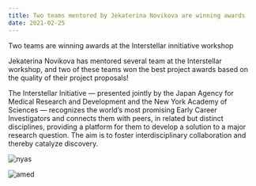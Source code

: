```yaml
---
title: Two teams mentored by Jekaterina Novikova are winning awards
date: 2021-02-25
---
```


Two teams are winning awards at the Interstellar innitiative workshop

<!--more-->

Jekaterina Novikova has mentored several team at the Interstellar workshop, and two of these teams won the best project awards based on the quality of their project proposals! 

The Interstellar Initiative ― presented jointly by the Japan Agency for Medical Research and Development and the New York Academy of Sciences ― recognizes the world’s most promising Early Career Investigators and connects them with peers, in related but distinct disciplines, providing a platform for them to develop a solution to a major research question. The aim is to foster interdisciplinary collaboration and thereby catalyze discovery.

![nyas](https://www.nyas.org/media/14930/nyas-logo.png?width=500&height=139.23487544483987)

![amed](https://www.nyas.org/media/16129/amed-logo-english_png.png?width=500&height=79.26829268292683)